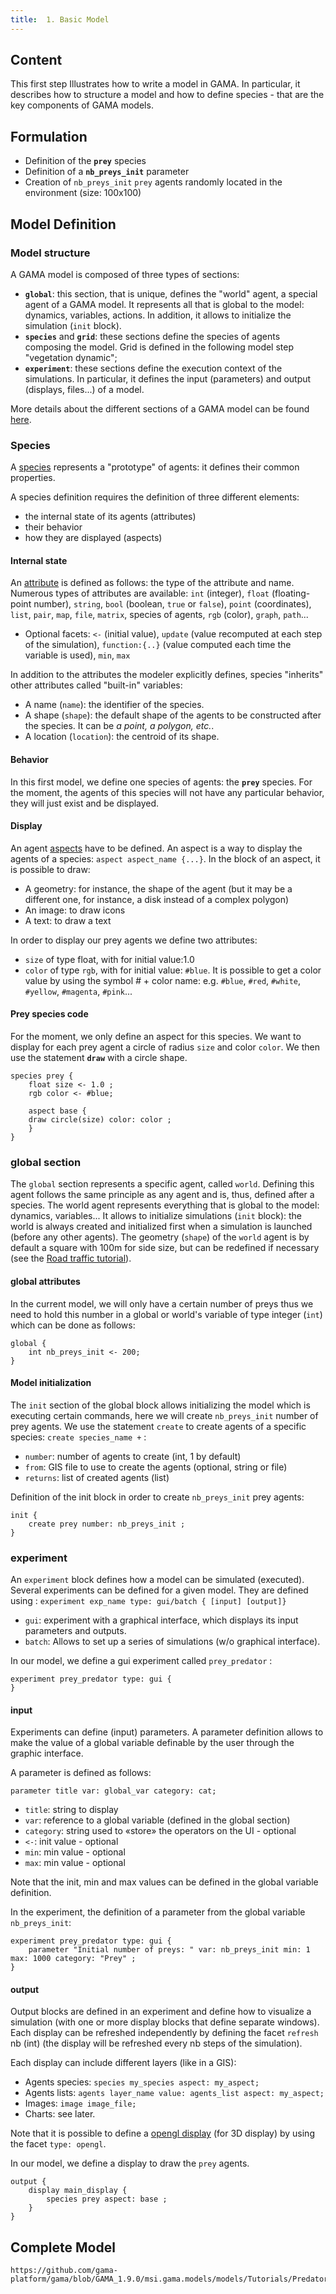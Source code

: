 ```yaml
---
title:  1. Basic Model
---
```



## Content

This first step Illustrates how to write a model in GAMA. In particular, it describes how to structure a model and how to define species - that are the key components of GAMA models.


## Formulation

* Definition of the **`prey`** species
* Definition of a **`nb_preys_init`** parameter
* Creation of `nb_preys_init` `prey` agents randomly located in the environment (size: 100x100)


## Model Definition

### Model structure
A GAMA model is composed of three types of sections:

* **`global`**: this section, that is unique, defines the "world" agent, a special agent of a GAMA model. It represents all that is global to the model: dynamics, variables, actions. In addition, it allows to initialize the simulation (`init` block).
* **`species`** and **`grid`**: these sections define the species of agents composing the model. Grid is defined in the following model step "vegetation dynamic";
* **`experiment`**: these sections define the execution context of the simulations. In particular, it defines the input (parameters) and output (displays, files...) of a model.


More details about the different sections of a GAMA model can be found [here](ModelOrganization).


### Species
A [species](RegularSpecies) represents a "prototype" of agents: it defines their common properties.

A species definition requires the definition of three different elements:
 
* the internal state of its agents (attributes)
* their behavior
* how they are displayed (aspects)

#### Internal state

An [attribute](RegularSpecies#declaration) is defined as follows: the type of the attribute and name. Numerous types of attributes are available: `int` (integer), `float` (floating-point number), `string`, `bool` (boolean, `true` or `false`), `point` (coordinates), `list`, `pair`, `map`, `file`, `matrix`, species of agents, `rgb` (color), `graph`, `path`...

* Optional facets: `<-` (initial value), `update` (value recomputed at each step of the simulation), `function:{..}` (value computed each time the variable is used), `min`, `max`

In addition to the attributes the modeler explicitly defines, species "inherits" other attributes called "built-in" variables:

* A name (`name`): the identifier of the species.
* A shape (`shape`): the default shape of the agents to be constructed after the species. It can be _a point, a polygon, etc._.
* A location (`location`): the centroid of its shape.

#### Behavior
In this first model, we define one species of agents: the **`prey`** species. For the moment, the agents of this species will not have any particular behavior, they will just exist and be displayed.

#### Display
An agent [aspects](RegularSpecies#the-aspect-statement) have to be defined. An aspect is a way to display the agents of a species: `aspect aspect_name {...}`.
In the block of an aspect, it is possible to draw:

* A geometry: for instance, the shape of the agent (but it may be a different one, for instance, a disk instead of a complex polygon)
* An image: to draw icons
* A text: to draw a text

In order to display our prey agents we define two attributes:

* `size` of type float, with for initial value:1.0
* `color` of type `rgb`, with for initial value: `#blue`. It is possible to get a color value by using the symbol _#_ + color name: e.g. `#blue`, `#red`, `#white`, `#yellow`, `#magenta`, `#pink`...

#### Prey species code
For the moment, we only define an aspect for this species. We want to display for each prey agent a circle of radius `size` and color `color`. We then use the statement **`draw`** with a circle shape.

```
species prey {
    float size <- 1.0 ;
    rgb color <- #blue;
		
    aspect base {
	draw circle(size) color: color ;
    }
} 
```


### global section

The `global` section represents a specific agent, called `world`. Defining this agent follows the same principle as any agent and is, thus, defined after a species.
The world agent represents everything that is global to the model: dynamics, variables...
It allows to initialize simulations (`init` block): the world is always created and initialized first when a simulation is launched (before any other agents). The geometry (`shape`) of the `world` agent is by default a square with 100m for side size, but can be redefined if necessary (see the [Road traffic tutorial](RoadTrafficModel)).

#### global attributes
In the current model, we will only have a certain number of preys thus we need to hold this number in a global or world's variable of type integer (`int`) which can be done as follows:
```
global {
    int nb_preys_init <- 200;
}
```

#### Model initialization

The `init` section of the global block allows initializing the model which is executing certain commands, here we will create `nb_preys_init` number of prey agents. We use the statement `create`  to create agents of a specific species: `create species_name +` :

* `number`: number of agents to create (int, 1 by default)
* `from`: GIS file to use to create the agents (optional, string or file)
* `returns`: list of created agents (list)

Definition of the init block in order to create `nb_preys_init` prey agents:
```
init {
    create prey number: nb_preys_init ;
}
```

### experiment
An `experiment` block defines how a model can be simulated (executed). Several experiments can be defined for a given model. They are defined using : `experiment exp_name type: gui/batch { [input] [output]}`

* `gui`: experiment with a graphical interface, which displays its input parameters and outputs.
* `batch`: Allows to set up a series of simulations (w/o graphical interface).

In our model, we define a gui experiment called `prey_predator` :
```
experiment prey_predator type: gui {
}
```

#### input
Experiments can define (input) parameters. A parameter definition allows to make the value of a global variable definable by the user through the graphic interface.

A parameter is defined as follows:
```
parameter title var: global_var category: cat;
```

* `title`: string to display
* `var`: reference to a global variable (defined in the global section)
* `category`: string used to «store» the operators on the UI - optional
* `<-`: init value - optional
* `min`: min value - optional
* `max`: min value - optional

Note that the init, min and max values can be defined in the global variable definition.

In the experiment, the definition of a parameter from the global variable `nb_preys_init`:
```
experiment prey_predator type: gui {
    parameter "Initial number of preys: " var: nb_preys_init min: 1 max: 1000 category: "Prey" ;
}
```

#### output
Output blocks are defined in an experiment and define how to visualize a simulation (with one or more display blocks that define separate windows). Each display can be refreshed independently by defining the facet `refresh` nb (int) (the display will be refreshed every nb steps of the simulation).

Each display can include different layers (like in a GIS):

* Agents species: `species my_species aspect: my_aspect;`
* Agents lists: `agents layer_name value: agents_list aspect: my_aspect;`
* Images: `image image_file;`
* Charts: see later.

Note that it is possible to define a [opengl display](Defining3DDisplays) (for 3D display) by using the facet `type: opengl`.

In our model, we define a display to draw the `prey` agents.
```
output {
    display main_display {
        species prey aspect: base ;
    }
}
```


## Complete Model

```gaml reference
https://github.com/gama-platform/gama/blob/GAMA_1.9.0/msi.gama.models/models/Tutorials/Predator%20Prey/models/Model%2001.gaml
```